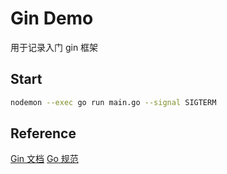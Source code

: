 # Gin Demo

用于记录入门 gin 框架

## Start

```sh
nodemon --exec go run main.go --signal SIGTERM
```

## Reference

[Gin 文档](https://gin-gonic.com/zh-cn/docs/)
[Go 规范](https://golang.google.cn/doc/effective_go)
